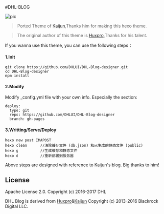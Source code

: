 #DHL-BLOG

![pic](http://oi68vw4nk.bkt.clouddn.com/01111111333.png)




> Ported Theme of [Kaijun](https://github.com/kaijun/hexo-theme-huxblog/),Thanks him for making this hexo theme.

>The original author of this theme is  [Huxpro](https://github.com/Huxpro),Thanks for his talent.




If you wanna use this theme, you can use the following steps：

#### 1.Init


```
git clone https://github.com/DHLUI/DHL-Blog-designer.git
cd DHL-Blog-designer
npm install
```



#### 2.Modify

Modify _config.yml file with your own info. Especially the section:


```
deploy:
  type: git
  repo: https://github.com/DHLUI/DHL-Blog-designer
  branch: gh-pages    
```

#### 3.Writting/Serve/Deploy


```
hexo new post IMAPOST
hexo clean		//清除缓存文件 (db.json) 和已生成的静态文件 (public)
hexo g			//生成缓存和静态文件
hexo d			//重新部署到服务器
   ```
   
   


Above steps are designed with reference to Kaijun's blog. Big thanks to him!


## License

Apache License 2.0. Copyright (c) 2016-2017 DHL

DHL Blog is derived from [Huxpro](https://github.com/Huxpro/huxpro.github.io)&[Kaijun](https://github.com/kaijun/hexo-theme-huxblog/)
Copyright (c) 2013-2016 Blackrock Digital LLC.


